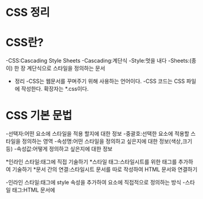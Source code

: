# CSS 정리
# CSS란?
-CSS:Cascading Style Sheets
-Cascading:계단식
-Style:멋을 내다
-Sheets:(종이) 한 장
계단식으로 스타일을 정의하는 문서
* 정리
-CSS는 웹문서를 꾸며주기 위해 사용하는 언어이다.
-CSS 코드는 CSS 파일에 작성한다. 확장자는 *.css이다.

# CSS 기본 문법
-선택자:어떤 요소에 스타일을 적용 할지에 대한 정보
-중괄호:선택한 요소에 적용할 스타일을 정의하는 영역
-속성명:어떤 스타일을 정의하고 싶은지에 대한 정보(색상,크기 등)
-속성값:어떻게 정의하고 싶은지에 대한 정보

*인라인 스타일:태그에 직접 기술하기
*스타일 태그:스타일시트를 위한 태그를 추가하여 기술하기
*문서 간의 연결:스타일시트 문서를 따로 작성하여 HTML 문서와 연결하기

-인라인 스타일:태그에 style 속성을 추가하여 요소에 직접적으로 정의하는 방식
-스타일 태그:HTML 문서에 <style><style> 태그를 추가하여 그 안에 CSS 코드를 작성할 수 있다.  
-문서 간의 연결:확장자가 *.css인 스타일시트 파일을 생성해 그 안에 CSS 코드를 작성하고, HTML 문서에 이를 연결해줄 수 있다. 이때는 <link> 태그를 사용한다.  
```css 
<link href=“./style.css” rel=“stylesheet”>
```  
*href:연결하고자 하는 외부 소스의 url을 기술하는 속성  
*rel:현재 문서(HTML)와 외부 소스의 연관 관계를 기술하는 속성  
><link> 태그는 HTML 문서의 <head></head> 내부에서 사용해야 한다.  
*인라인 스타일  
```css
<p style=“color:blue;”>
```
*스타일 태그
style 태그 추가
```css
<title>HTML 문서</title>
<style>
 p{
    color:red;
    font-size:32px:
 }  
</style>
```
* 문서 간의 연결
```css
<link href=“./style.css” rel=“stylesheet”>
```

# 선택자 1편
선택자의 종류-기본 선택자, 그룹 선택자, 특성 선택자, 결합 선택자, 의사 클래스, 의사 요소
1. 전체 선택자
-모든 요소를 선택한다.
*(애스터리스크)는 '문서 내의 모든 요소'를 의미하는 기호이다.
```css
*{
    color:blue;
}
```
2. 태그 선택자
-주어진 이름을 가진 요소를 선택한다.
```css
p{
    color:blue;
}
```
3. 클래스 선택자
-주어진 class 속성 값을 가진 요소를 선택한다.
```css
.text{
    color:blue;
}
```
4. 아이디 선택자
```css
#topic{
    color:blue;
}
```
선택자 우선 순위
아이디 선택자>클래스 선택자>태그 선택자
---
# 텍스트 꾸미기 속성
-font-family:요소를 구하는 텍스트의 글꼴을 정의한다. 글꼴명을 속성값으로 지정한다. 여러 개의 글꼴을 연달아 기입하여 우선 순위를 지정할 수 있다.
(예시)
```css
*{
    font-family:Times,monospace,serif;
}
>TImes를 우선 지정하되, 지원되지 않을 경우 monospace를 지정한다.
-font-size
수치와 단위를 지정해 글자의 크기를 정의할 수 있다.
px:모니터 상의 화소 하나 크기에 대응하는 절대적인 크기
rem:<html> 태그의 font-size에 대응하는 상대적인 크기
em:부모태그(상위태그)의 font-size에 대응하는 상대적인 크기
(예시)
사용 예
```css 
span{font-size:16px;}
span{font-size:2rem;}
span{font-size:1.5em;}
```
-text-align
블록 내에서 텍스트의 정렬 방식을 정의한다. 미리 정의된 키워드 값을 지정한다.
left/right:왼쪽 또는 오른쪽 정렬한다
center:가운데 정렬한다
justify:양끝 정렬한다(마지막 줄 제외)
예시)
```css 
p{text-align: right;} 
```
>재미 있는~건가요?!
-color
텍스트의 색상을 정의한다.
키워드:미리 정의된 색상별 키워드를 사용한다.
RGB 색상 코드:# + 여섯 자리 16진수 값 형태로 지정한다.
RGB 함수:Red,Green,Blue의 수준을 각각 정의해 지정한다.
예시)
```css
span{color: red;}
span{color:#FF000;}
span{coloe:rgb(100%, 0%, 0%);}
```
*RGB
RGB 색상은 빛의 삼원색을 혼합하여 색을 정의하는 방식이다. 모든 수치가 가장 높을 때 흰색이 된다.

# display 속성&border 속성
-display 속성
:요소를 블록과 인라인 요소 중 어느 쪽으로 처리할지 정의한다.
/*
블록 레벨 요소인 div 요소를 인라인으로 처리하고 싶다면
*/
```css 
div{display: inline;}
```
/*인라인 요소인 a 요소를 블록 레벨로 처리하고 싶다면
*/
```css 
a{display: block;}
```
border 속성
-border 속성을 사용하면 요소가 차지하고 있는 영역에 테두리를 그릴 수 있다. border 속성에는 속성 값으로 테두리의 두께, 모양, 크기 등을 함께 지정할 수 있다. 이러한 속성을 '단축 속성'이라 한다.
```css
span{border:2px solid green;}
```
>스판 태그
>두께가 2px인 직선 모양의 초록 테두리를 만들어줘!

# 박스 모델
박스 모델:브라우저 요소를 렌더링 할 때, 각각의 요소는 기본적으로 사각형 형태로 영역을 차지하게 된다. css는 박스의 크기, 위치, 속성(색,배경,테두리 모양 등)을 결정할 수 있다.
하나의 박스는 다음 네 개의 영역으로 구성된다.
-콘텐츠 영역:width, height
-안쪽 여백:padding
-경계선(테두리):margin
-바깥쪽 여백:border-width

* 요소의 테두리를 기준으로 안쪽에 형성되는 여백은 padding으로 바깥쪽에 형성되는 여백은 margin으로 정의한다.
* 다양한 경우의 수
-하위 속성 정의하기
-여러 값을 한 번에 정의하기
* 하위 속성 정의하기
-margin에도 동일하 접미사를 붙여 개별 정의할 수 있다.
```css
div{
    width:100px; height; 100px;
    padding:10px;
    border:5px solid red;
    margin:20px;
    padding-top:10px;
    padding-right:20px;
    padding-bottom:30px;
    padding-left:40px;
    margin-top:40px;
    margin-right:30px;
    margin-bottom:20px:
    margin-left:10px;
}
```
* 여러 값을 한 번에 정의하기
padding과 margin은 네 면의 여백에 대한 단축 속성이다.
```css
span{
    display:inline-block;
    width:100px; height: 100px;
    margin:10px 20px 20px 40px;
}
```

*box-sizing
box-sizing 속성은 요소의 너비와 높이를 계산하는 방법을 지정한다.
content-box:기본값. 너비와 높이가 콘텐츠 영역만을 포함한다.
border-box:너비와 높이가 안쪽 여백과 테두리까지 포함한다.
-너비와 높이가 같더라도, box-sizing 속성 값에 따라 크기가 달라질 수 있다.

*background
-배경은 콘텐츠의 배경을 정의한다.
```css
div{
    box-sizing: border-box;
    width: 500px; height:500px;
    border: 1px solid red;
    background-image: url(./my-cat.jpeg)
    background-repeat: no-repeat;
    background-position: center;
    background-size: contain;
}
```

# float 그리고 clear
-float 속성:요소가 문서의 일반적인 흐름에서 제외되어 자신을 포함하고 있는 컨테이너의 왼쪽이나 오른쪽에 배치되게 한다.
-none:기본 값, 원래 상태
-left:자신을 포함하고 있는 박스의 왼편에 떠 있어야 함.
-right:자신을 포함하고 있는 박스의 오른쪽에 떠 있어야 함.
-문서의 흐름에선 제외되지만, 필요한 만큼의 공간은 차지한다.
```css
<style>
    #a{width:100px; height; 50px;
    background-clor:orange
    float: right;}
    #b{width:100px; height; 100px;
    background-clor:royalblue
    float: left;}
</style>
```
-clear 속성:float 요소 이후에 표시되는 요소가 float을 해제하여 float 요소의 아래로 내려가게 할 수 있다.
```css
<style>
    #a{width:100px; height; 50px;
    background-clor:orange
    float: right;}
    #b{width:100px; height; 100px;
    background-clor:royalblue
    float: left;}
    p{
        clear: right;
    }
</style>
```

# position
* position:문서 상에 요소를 배치하는 방법을 정의한다.
=position이 요소의 배치 방법을 결정하면, top, bottom, right, left가 최종 위치를 결정하는 방식이다.
-position 속성에는 다음 속성값들을 지정할 수 있다.
-static:기본 값, 요소를 일반적인 문서 흐름에 따라 배치한다.
-relative:일반적인 문서 흐름에 따라 배치하되, 상하좌우 위치 값에 따라 오프셋을 적용한다.
-absolute:일반적인 문서 흐름에서 제거하고, 가장 가까운 position 지정 요소에 대해 상대적으로 오프셋을 적용한다.
-fixed:일반적인 문서 흐름에서 제거하고, 지정한 위치에 고정된다.
-sticky:일반적인 문서 흐름에서 제거하고, 스크롤 동작이 존재하는 가장 가까운 요소에 대해 오프셋을 적용한다.
*relative
```css
div{
    width: 100px; height: 100px;
    background-color: red;

    position: relative;
    top: 100px; left: 100px;
}
```
-원래 위치보다 위에서부터 100px, 왼쪽에서부터 100px 떨어져 있어라!

*absolute
```css
div{
    width: 100px; height: 100px;
    background-color: red;

    position: absolute;
    top: 100px; left: 100px;
}
```
*fixed
```css
pos{
    width: 200px; height; 200px;
    background: peru;
    position: fixed;
    top: 50px; left: 50px;
}
```
-위에서부터 50px, 왼쪽에서부터 50px 떨어진 자리에서 움직이지 않는다!

# flexbox
* flexbox:박스 내 요소 간의 공간 배분과 정렬 기능을 제공하기 위한 1차원 레이아웃 모델
-레이아웃을 다룰 때 한 번에 하나의 차원(행이나 열)만을 다룬다는 특성이 있다.
-display:flex; 적용
(적용 전)
```css
<div>
   <div class="item">하나</div>
   <div class="item">둘</div>
   <div class="item">셋</div>
</div>
```
(적용 후)
```css
<div style="display: flex;>
   <div class="item">하나</div>
   <div class="item">둘</div>
   <div class="item">셋</div>
</div>
```
-flexbox에는 '주축'과 '교차축'이 있다.
*flex-direction
-row:기본 값. 주축은 행이고 방향은 콘텐츠의 방향과 동일
-row-reverse:주축은 행이고 방향은 콘텐츠의 방향과 반대
-column:주죽은 열이고 뱡향은 콘텐츠의 방향과 동일
-column-reverse:주축은 열이고 방향은 콘텐츠의 방향과 반대

* 속성
-주축 배치 방법:justify-content
-교차축 배치 방법:align-items
-교차축 배열요소 배치 방법:align-self
-줄 바꿈 여부:flex-wrap

```css
<style>
  .container{
    display: flex;
    width: 300px; height: 300px
    border: 2px solid-between;
    align-items:senter;
  }
  .item{
    width: 60px; height: 60px;
    background-color: teal;
  }
  .self{
    align-self: flex-end;
  }
  </style>
  ```

  # 선택자
  -특성 선택자 1.컨셉
  ```css
  [class]{
    background-color: tomato;
  }
  -클래스 속성을 가지고 있는 요소를 선택하기
  [class="item"]{
    background-clor: tomato;
  }
  ```
  -클래스가 "item"인 요소를 선택하기
  -특성 선택자 2.값 확인
  기호를 추가하여 요소를 선택하는 방식을 다양화할 수 있다.
  ```css
  [class *="it"]{color: white;}
  -클래스 값에 "it"가 포함되는 요소를 선택하기
  [class ^="it"]{color: white;}
  -클래스 값이 "it"로 시작하는 요소를 선택하기
  [class $="it"]{color: white;}
  ```
  -클래스 값이 "it"로 끝나는 요소를 선택하기
  
  -결합 선택자 1.컨셉
  >자손 결합자, 형제 결합자
  -결합 선택자 2.자손 결합자
  ```css
  div p{color: white;}
  div > p{color:white;}
  ```
  -결합 선택자 3. 형제 결합자
  ```css
  1~p{color: red;}
  ```
  -h1 요소의 뒤에 오는 형제 중 모든 p 요소를 선택하기
   ```css 
   h1+p{color: red;}
   ```
  -h1 요소의 바로 뒤에 오는 형제 p 요소를 선택하기

# 의사 클래스(가상 클래스)
* 의사 클래스(가상 클래스)는 선택자에 추가하는 키워드로, 요소가 어떤 특정한 상태가 되었을 때 요소를 선택하겠다는 의미이다.
```css
선택자:의사 클래스{
    속성명: 속성값;
}
```

```css
hi:hover{
    color: red;
}
```
-h1 요소에 마우스 커서가 올라오면(hover) 글자를 빨간색으로 하겠다!
-hover:마우스 포인터가 요소에 올라가 있다.
-actice:사용자가 요소를 활성화했다. (예를 들면, 마우스로 누르기와 같은)
-focus:요소가 포커스를 받고 있다.
-disabled:비활성 상태의 요소이다.
-nth-child():형제 사이에서의 순서에 따라 요소를 선택한다.

# 의사 요소
* 의사 요소:선택자에 추가하는 키워드로, 이를 이용하면 선택한 요소의 특정 부분에 대한 스타일을 정의할 수 있다.
선택자::의사요소{
    속성명: 속성값;
}
-
li::first-letter{
    font-size: 20px;
}
-li 요소의 첫 번째 글자만 크기를 20px로 하겠다(기본값은 16px)
-after:요소의 앞에 의사 요소를 생성 및 추가한다.
-before:요소의 뒤에 의사 요소를 생성 및 추가한다.
-first-line: 블록 레벨 요소의 첫 번째 선에 스타일을 적용한다.
-marker:목록 기호의 스타일을 적용한다.
-placeholder:입력 요소의 플레이스홀더(자리표시자) 스타일을 적용한다.

# inherit, initial, unset
-상속:하위 요소가 상위 요소의 스타일 속성값을 물려받는 것을 의미한다.
ul{
    color: tomato;
}
-li 요소를 선택하지 않았지만, 상위요소 ul의 색깔이 반영되었다.
-공용 키워드
-inherit:상위 요소로부터 해당 속성의 값을 받아 사용한다.
-initial:(브라우저에 지정되어 있는) 해당 속성의 기본값을 요소에 적용한다.
-unser:상속 속성에 대해서는 inherit처럼, 상속되지 않는 속성에 대해서는 initial처럼 적용된다.

# z-index
z-index 속성은 요소의 쌓임 순서를 정의할 수 있다.
```css
div{width: 100px; height: 100px; position: relative}
.first{background-color: teal;}
...
```
-z-index의 기본 값은 auto이다.

# 플렉스박스(flexbox)란?
*플렉스박스:행 또는 열을 주축으로 설정하여 웹 요소를 배치 및 정렬하는 1차원 레이아웃 방식
-플렉스 컨테이너:플렉스박스 방식으로 레이아웃을 결정할 요소
-플렉스 아이템:플렉스 컨테이너 내부에서 플렉스박스 방식으로 배치되는 요소
display: flex;
display: inline-flex;
```css
*{
    box-sizing: border-box;
}
body{
    margin: 0;
}

ul{
    display: flex;
    padding: 0;
    list-style-type: none;
}
```

# flex-direction, flex-wrap, flex-flow
* flex-direction:플렉스 컨테이너의 주축을 결정하는 속성
-행은 가로 축을, 열은 세로 축을 주축으로 한다.
* flex-wrap:플렉스 아이템들이 강제로 한줄에 배치되게 할 것인지, 또는 가능한 영역 내에서 벗어나지 않고 여러 행으로 나누어 표현할 것인지 결정하는 속성
-nowrap:기본값. 공간이 부족하더라도 요소를 한줄에 배치
-wrap:공간 크기에 따라 요소가 여러 행에 걸쳐 배치
-wrap-reverse:wrap과 동일하나 요소 나열되는 시작점과 끝점이 반대

# justify-content
플렉스 아이템들이 플렉스 박스 주축을 따라 배치될 때, 요소 사이의 공간을 분배하는 방식을 결정한다.
-flex-start:주축의 시작점으로부터 끝점을 향해 배치
-flex-end:주축의 끝점으로부터 시작점을 향해 배치
-center:주축의 중심부에 배치
-space-between:주축에서 일정한 간격을 둔채 양끝 정렬 배치
-space-aruond:모든 요소가 동일한 여백을 갖도록 배치
-space-evenly:모든 요소 사이의 간격을 동일하게 유지해 배치

# align-items, align-self, align-content
* align-items:플렉스 컨테이너의 교차축 위에서 플렉스아이템들이 어떤 식으로 정렬될 것인지를 결정한다.
-stretch:플렉스아이템이 교차축 길이에 맞춰 늘어남. 너비 or 높이가 우선
-flex-start:교차축의 시작점으로부터 끝점을 향해 배치
-flex-end:교차축의 끝점으로부터 시작점을 향해 배치
-center:교차축의 중심부에 배치
* align-self:각각의 플렉스아이템이 교차축에서 어떤 식으로 정렬될 것인지를 스스로 결정한다.
* align-content:교차축 위에서 justfy-content와 동일하게 사용할 수 있는 속성, 다음 두 조건이 만족되면서 여유 공간이 있을 때만 동작할 수 있다,
-flex-wrap의 값이 wrap으로 지정되어 있을 때
-아이템을 배치하기 위해 필요한 공간보다 플렉스 컨테이너가 더 클 때

# flex-grow, flex-shrink
* flex-grow:플렉스아이템이 기본 크기보다 더 커질 수 있는지를 결정하고, 플렉스 컨테이너 내부에서 할당받을 수 있는 공간을 상대적으로 정의할 수 있는 속성
-숫자:음수 허용 X, 양의 정수, 양의 실수 가능
* flex-shrink
-플렉스아이템이 기본 크기보다 더 작아질 수 있는지를 결정하고, 플렉스 컨테이너 내부에서 할당받을 수 있는 공간을 상대적으로 정의할 수 있는 속성

# flex-Basis, flex
* flex-basis:플렉스아이템의 초기 크기를 지정한다. box-sizing이 따로 설정되지 않은 경우, 콘텐츠 박스의 크기를 결정하게 된다. 기본값은 auto이다.
-단위가 있는 값:width 속성을 정의할 때와 동일한 방식
* flex:flex-grow, flex-shrink, flex-basis 세 가지 속성을 정의할 수 있는 단축 속성
```css
.item{
    /* 200px보다 크거나 작을 수 없는! */
    flex: 0 0 200px;
}
```
# order
-플렉스 아이템의 배치 순서를 설정할 수 있으며, 지정한 숫자에 맞춰 오름차순으로 배치가 진행된다.
-코드에 영향을 끼치는 것이 아닌, 보여지는 순서에만 영향을 준다.
-정수:같은 값이면 코드 상의 순서대로

# 그리드(grid) 레이아웃 방식
* 그리드 레이아웃:격자 형태의 레이아웃을 만드는 2차원 레이아웃 방식을 말한다.
-그리드 컨테이너:그리드 방식으로 레이아웃을 결정할 요소
-그리드 아이템:그리드 컨테이너 내부에서 그리드 방식으로 배치되는 요소
display: grid;

# grid-template-cloumns, grid-template-rows, gap(grid-gap)
* grid-template-columns:컨테이너 트랙 중 열 트랙 내 아이템들의 크기를 지정할 수 있는 속성
-none:기본값. 명시한 값이 없으므로 암묵적으로 값이 정해진다.
-수치:길이를 나타내는 음수가 아닌 값을 지정한다.
-그 외:다양한 키워드나 css 함수를 사용해 지정하기도 한다.
* grid-template-rows:컨테이너의 트랙 중 행 트랙 내 아이템들의 크기를 지정할 수 있는 속성
* gap(grid-gap):그리드 아이템 사이의 간격을 지정하는 속성

# repeat, minmax, auto-fill&auto-fit
* 트랙 관련 함수:컨네이너의 트랙(행과 열) 크기를 지정할 때 사용할 수 있는 유용한 함수
-repeat():반복되는 값을 자동으로 처리할 수 있는 함수
-minimax():최솟값과 최댓갑을 각각 지정할 수 있는 함수
-auto-fill&auto-fit:반응형을 고려해 사용할 수 있는 키워드들(함수 X)

# grid-column, grid-column
-이 두 속성을 이용하면 그리드 컨테이너의 줄 번호를 이용해 아이템을 배치할 수 있다.

# grid-template-areas, grid-area
* grid-template-area:그리드 영역(아이템)의 이름을 이용해 레이아웃의 형태를 정의할 수 있다.
* grid-area:그리드 영역(아이템)의 이름을 지정할 때 사용하는 속성
```css
li:nth-child(1) {grid-area: 거;}
li:nth-child(2) {grid-area: 호;}
li:nth-child(3) {grid-area: 다;}
li:nth-child(4) {grid-area: 청;}
li:nth-child(5) {grid-area: 고;}
```

# align-items, align-self, justify-items, justify-self
* align-items:플렉스 방식과 유사, 그리드 컨테이너 행 트랙의 높이를 기준으로 그리드 아이템의 배치를 결정한다.
* align-self:각각의 그리드 아이템이 어떤 식으로 배치될 것인지를 스스로 결정한다.
* justfy-items:수평축(행)을 따라 그리드 아이템을 정렬하고자 할 때 사용할 수 있는 속성으로 그리드 컨테이너에 지정한다. 아이템에 할당된 열 방향 너비가 기준이 된다.
* justify-self:수평축(행)을 따라 그리드 아이템을 정렬하고자 할 때 사용할 수 있는 속성으로, 각각의 그리드 아이템에 지정한다.

# align-content&justify-content
* align-content&justify-content:플렉스박스 방식과 유사. 그리드 컨테이너의 수직축과 수평축에서의 아이템 정렬 방식을 결정한다. 컨테이너에 여유 공간이 있을 때 사용할 수 있다.

